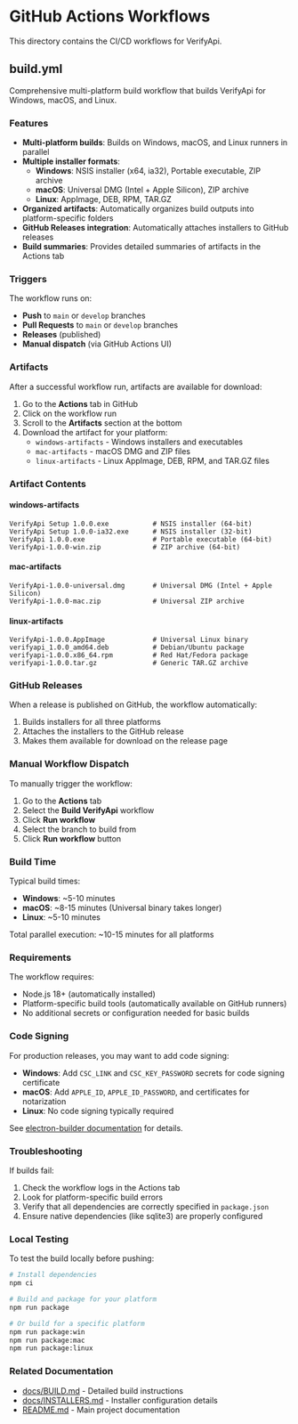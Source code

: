 # GitHub Actions Workflows

This directory contains the CI/CD workflows for VerifyApi.

## build.yml

Comprehensive multi-platform build workflow that builds VerifyApi for Windows, macOS, and Linux.

### Features

- **Multi-platform builds**: Builds on Windows, macOS, and Linux runners in parallel
- **Multiple installer formats**:
  - **Windows**: NSIS installer (x64, ia32), Portable executable, ZIP archive
  - **macOS**: Universal DMG (Intel + Apple Silicon), ZIP archive
  - **Linux**: AppImage, DEB, RPM, TAR.GZ
- **Organized artifacts**: Automatically organizes build outputs into platform-specific folders
- **GitHub Releases integration**: Automatically attaches installers to GitHub releases
- **Build summaries**: Provides detailed summaries of artifacts in the Actions tab

### Triggers

The workflow runs on:

- **Push** to `main` or `develop` branches
- **Pull Requests** to `main` or `develop` branches
- **Releases** (published)
- **Manual dispatch** (via GitHub Actions UI)

### Artifacts

After a successful workflow run, artifacts are available for download:

1. Go to the **Actions** tab in GitHub
2. Click on the workflow run
3. Scroll to the **Artifacts** section at the bottom
4. Download the artifact for your platform:
   - `windows-artifacts` - Windows installers and executables
   - `mac-artifacts` - macOS DMG and ZIP files
   - `linux-artifacts` - Linux AppImage, DEB, RPM, and TAR.GZ files

### Artifact Contents

#### windows-artifacts
```
VerifyApi Setup 1.0.0.exe           # NSIS installer (64-bit)
VerifyApi Setup 1.0.0-ia32.exe      # NSIS installer (32-bit)
VerifyApi 1.0.0.exe                 # Portable executable (64-bit)
VerifyApi-1.0.0-win.zip             # ZIP archive (64-bit)
```

#### mac-artifacts
```
VerifyApi-1.0.0-universal.dmg       # Universal DMG (Intel + Apple Silicon)
VerifyApi-1.0.0-mac.zip             # Universal ZIP archive
```

#### linux-artifacts
```
VerifyApi-1.0.0.AppImage            # Universal Linux binary
verifyapi_1.0.0_amd64.deb           # Debian/Ubuntu package
verifyapi-1.0.0.x86_64.rpm          # Red Hat/Fedora package
verifyapi-1.0.0.tar.gz              # Generic TAR.GZ archive
```

### GitHub Releases

When a release is published on GitHub, the workflow automatically:

1. Builds installers for all three platforms
2. Attaches the installers to the GitHub release
3. Makes them available for download on the release page

### Manual Workflow Dispatch

To manually trigger the workflow:

1. Go to the **Actions** tab
2. Select the **Build VerifyApi** workflow
3. Click **Run workflow**
4. Select the branch to build from
5. Click **Run workflow** button

### Build Time

Typical build times:
- **Windows**: ~5-10 minutes
- **macOS**: ~8-15 minutes (Universal binary takes longer)
- **Linux**: ~5-10 minutes

Total parallel execution: ~10-15 minutes for all platforms

### Requirements

The workflow requires:
- Node.js 18+ (automatically installed)
- Platform-specific build tools (automatically available on GitHub runners)
- No additional secrets or configuration needed for basic builds

### Code Signing

For production releases, you may want to add code signing:

- **Windows**: Add `CSC_LINK` and `CSC_KEY_PASSWORD` secrets for code signing certificate
- **macOS**: Add `APPLE_ID`, `APPLE_ID_PASSWORD`, and certificates for notarization
- **Linux**: No code signing typically required

See [electron-builder documentation](https://www.electron.build/code-signing) for details.

### Troubleshooting

If builds fail:

1. Check the workflow logs in the Actions tab
2. Look for platform-specific build errors
3. Verify that all dependencies are correctly specified in `package.json`
4. Ensure native dependencies (like sqlite3) are properly configured

### Local Testing

To test the build locally before pushing:

```bash
# Install dependencies
npm ci

# Build and package for your platform
npm run package

# Or build for a specific platform
npm run package:win
npm run package:mac
npm run package:linux
```

### Related Documentation

- [docs/BUILD.md](../../docs/BUILD.md) - Detailed build instructions
- [docs/INSTALLERS.md](../../docs/INSTALLERS.md) - Installer configuration details
- [README.md](../../README.md) - Main project documentation
